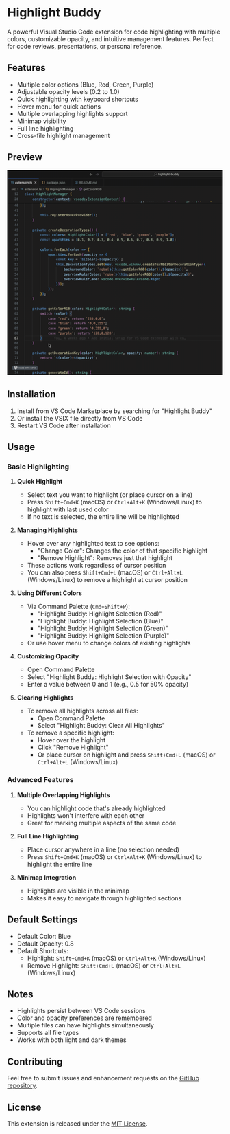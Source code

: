 # Highlight Buddy

A powerful Visual Studio Code extension for code highlighting with multiple colors, customizable opacity, and intuitive management features. Perfect for code reviews, presentations, or personal reference.

## Features

- Multiple color options (Blue, Red, Green, Purple)
- Adjustable opacity levels (0.2 to 1.0)
- Quick highlighting with keyboard shortcuts
- Hover menu for quick actions
- Multiple overlapping highlights support
- Minimap visibility
- Full line highlighting
- Cross-file highlight management

## Preview

![Highlight Buddy Preview](./preview.gif)

## Installation

1. Install from VS Code Marketplace by searching for "Highlight Buddy"
2. Or install the VSIX file directly from VS Code
3. Restart VS Code after installation

## Usage

### Basic Highlighting

1. **Quick Highlight**

   - Select text you want to highlight (or place cursor on a line)
   - Press `Shift+Cmd+K` (macOS) or `Ctrl+Alt+K` (Windows/Linux) to highlight with last used color
   - If no text is selected, the entire line will be highlighted

2. **Managing Highlights**

   - Hover over any highlighted text to see options:
     - "Change Color": Changes the color of that specific highlight
     - "Remove Highlight": Removes just that highlight
   - These actions work regardless of cursor position
   - You can also press `Shift+Cmd+L` (macOS) or `Ctrl+Alt+L` (Windows/Linux) to remove a highlight at cursor position

3. **Using Different Colors**

   - Via Command Palette (`Cmd+Shift+P`):
     - "Highlight Buddy: Highlight Selection (Red)"
     - "Highlight Buddy: Highlight Selection (Blue)"
     - "Highlight Buddy: Highlight Selection (Green)"
     - "Highlight Buddy: Highlight Selection (Purple)"
   - Or use hover menu to change colors of existing highlights

4. **Customizing Opacity**

   - Open Command Palette
   - Select "Highlight Buddy: Highlight Selection with Opacity"
   - Enter a value between 0 and 1 (e.g., 0.5 for 50% opacity)

5. **Clearing Highlights**
   - To remove all highlights across all files:
     - Open Command Palette
     - Select "Highlight Buddy: Clear All Highlights"
   - To remove a specific highlight:
     - Hover over the highlight
     - Click "Remove Highlight"
     - Or place cursor on highlight and press `Shift+Cmd+L` (macOS) or `Ctrl+Alt+L` (Windows/Linux)

### Advanced Features

1. **Multiple Overlapping Highlights**

   - You can highlight code that's already highlighted
   - Highlights won't interfere with each other
   - Great for marking multiple aspects of the same code

2. **Full Line Highlighting**

   - Place cursor anywhere in a line (no selection needed)
   - Press `Shift+Cmd+K` (macOS) or `Ctrl+Alt+K` (Windows/Linux) to highlight the entire line

3. **Minimap Integration**
   - Highlights are visible in the minimap
   - Makes it easy to navigate through highlighted sections

## Default Settings

- Default Color: Blue
- Default Opacity: 0.8
- Default Shortcuts:
  - Highlight: `Shift+Cmd+K` (macOS) or `Ctrl+Alt+K` (Windows/Linux)
  - Remove Highlight: `Shift+Cmd+L` (macOS) or `Ctrl+Alt+L` (Windows/Linux)

## Notes

- Highlights persist between VS Code sessions
- Color and opacity preferences are remembered
- Multiple files can have highlights simultaneously
- Supports all file types
- Works with both light and dark themes

## Contributing

Feel free to submit issues and enhancement requests on the [GitHub repository](https://github.com/Siddarthsangavi/highlight-buddy).

## License

This extension is released under the [MIT License](LICENSE).
